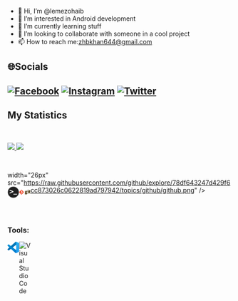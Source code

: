 - 👋 Hi, I’m @lemezohaib
- 👀 I’m interested in Android development 
- 🌱 I’m currently learning stuff 
- 💞️ I’m looking to collaborate with someone in a cool project 
- 📫 How to reach me:zhbkhan644@gmail.com

## 🌐Socials
[![Facebook](https://img.shields.io/badge/Facebook-%231877F2.svg?logo=Facebook&logoColor=white)](https://facebook.com/lemezohaib) [![Instagram](https://img.shields.io/badge/Instagram-%23E4405F.svg?logo=Instagram&logoColor=white)](https://instagram.com/lemezohaib) [![Twitter](https://img.shields.io/badge/Twitter-%231DA1F2.svg?logo=Twitter&logoColor=white)](https://twitter.com/lemezohaib)
<br/>
---

## My Statistics

<br/>
<p align="left">
  <a href="https://zaidkhan.ml/">
  <img width="49.5%" src="https://github-readme-stats.vercel.app/api?username=lemezohaib&show_icons=true&theme=gruvbox&hide_border=true" />
    <img width="49.5%" src="https://github-readme-streak-stats.herokuapp.com/?user=lemezohaib&theme=gruvbox&hide_border=true" />
  </a>
</p>
<br>

width="26px" src="https://raw.githubusercontent.com/github/explore/78df643247d429f6cc873026c0622819ad797942/topics/github/github.png" />
<img title="HTML5" align="left" alt="HTML5" width="26px" src="https://raw.githubusercontent.com/github/explore/80688e429a7d4ef2fca1e82350fe8e3517d3494d/topics/terminal/terminal.png" />
<img title="Git" align="left" alt="Git" width="26px" src="https://raw.githubusercontent.com/github/explore/80688e429a7d4ef2fca1e82350fe8e3517d3494d/topics/git/git.png" />

<br />
<br />

### Tools:

<img title="Visual Studio Code" align="left" alt="Visual Studio Code" width="26px" src="https://raw.githubusercontent.com/github/explore/80688e429a7d4ef2fca1e82350fe8e3517d3494d/topics/visual-studio-code/visual-studio-code.png" />
<img title="Android Studio" align="left" alt="Visual Studio Code" width="26px" src="https://2.bp.blogspot.com/-tzm1twY_ENM/XlCRuI0ZkRI/AAAAAAAAOso/BmNOUANXWxwc5vwslNw3WpjrDlgs9PuwQCLcBGAsYHQ/s1600/pasted%2Bimage%2B0.png" />

<br />
<br />

<!---
lemezohaib/lemezohaib is a ✨ special ✨ repository because its `README.md` (this file) appears on your GitHub profile.
You can click the Preview link to take a look at your changes.
--->
